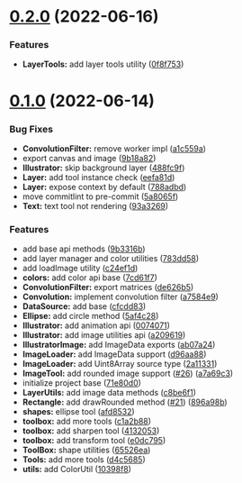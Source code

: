 # [0.2.0](https://github.com/CesiumLabs/illustrator.js/compare/v0.1.0...v0.2.0) (2022-06-16)


### Features

* **LayerTools:** add layer tools utility ([0f8f753](https://github.com/CesiumLabs/illustrator.js/commit/0f8f753b01fa78a0573ef3fe9ee434aa4202093b))



# [0.1.0](https://github.com/CesiumLabs/illustrator.js/compare/71e80d0a9dc4c20c45f4e2c2b09d9a8a6e9a77ee...v0.1.0) (2022-06-14)


### Bug Fixes

* **ConvolutionFilter:** remove worker impl ([a1c559a](https://github.com/CesiumLabs/illustrator.js/commit/a1c559ab5e37e2705569cb302de2d25d6bcdfa5e))
* export canvas and image ([9b18a82](https://github.com/CesiumLabs/illustrator.js/commit/9b18a8265da6cc6a881d58413681212613bf74f9))
* **Illustrator:** skip background layer ([488fc9f](https://github.com/CesiumLabs/illustrator.js/commit/488fc9f7325f2a6c63f9e5d61faf21ece82f2ec7))
* **Layer:** add tool instance check ([eefa81d](https://github.com/CesiumLabs/illustrator.js/commit/eefa81d88ff32235cc22c21557dbafd756b3876c))
* **Layer:** expose context by default ([788adbd](https://github.com/CesiumLabs/illustrator.js/commit/788adbdce3e55c5a9a99f7f46cf99893e33fccb2))
* move commitlint to pre-commit ([5a8065f](https://github.com/CesiumLabs/illustrator.js/commit/5a8065f9d9c6063bfa70e7c944f95b85f9bad345))
* **Text:** text tool not rendering ([93a3269](https://github.com/CesiumLabs/illustrator.js/commit/93a326972e7d33d48426fd5bf03cc6d7527acfc7))


### Features

* add base api methods ([9b3316b](https://github.com/CesiumLabs/illustrator.js/commit/9b3316b327353bd01d46b2dd4fb1a5e83ca7dd3b))
* add layer manager and color utilities ([783dd58](https://github.com/CesiumLabs/illustrator.js/commit/783dd588bcc36807651df6b68769e9685793b60c))
* add loadImage utility ([c24ef1d](https://github.com/CesiumLabs/illustrator.js/commit/c24ef1d6067a8e1a115dae5e1cb7de9457f495a8))
* **colors:** add color api base ([7cd61f7](https://github.com/CesiumLabs/illustrator.js/commit/7cd61f714fef7d63f46a76941a0f75287bd6d35f))
* **ConvolutionFilter:** export matrices ([de626b5](https://github.com/CesiumLabs/illustrator.js/commit/de626b5b4ba3a8a2d84151b918ded286bd0db6a7))
* **Convolution:** implement convolution filter ([a7584e9](https://github.com/CesiumLabs/illustrator.js/commit/a7584e92509b5a6840ece734560eee7016437846))
* **DataSource:** add base ([cfcdd83](https://github.com/CesiumLabs/illustrator.js/commit/cfcdd838efd9dda15a4fe993015a455d3fa31d8a))
* **Ellipse:** add circle method ([5af4c28](https://github.com/CesiumLabs/illustrator.js/commit/5af4c28cc69ee65f87c266d7d776a645bd36adda))
* **Illustrator:** add animation api ([0074071](https://github.com/CesiumLabs/illustrator.js/commit/0074071dc4d7265caefab5e94db27460280c8a65))
* **Illustrator:** add image utilities api ([a209619](https://github.com/CesiumLabs/illustrator.js/commit/a209619802a094473c765bb598eda4d08fa9a21e))
* **IllustratorImage:** add ImageData exports ([ab07a24](https://github.com/CesiumLabs/illustrator.js/commit/ab07a24465cb37edbdfc460e9eb554f2e5374997))
* **ImageLoader:** add ImageData support ([d96aa88](https://github.com/CesiumLabs/illustrator.js/commit/d96aa880669b63d865e5e87fd3682eacada7b276))
* **ImageLoader:** add Uint8Array source type ([2a11331](https://github.com/CesiumLabs/illustrator.js/commit/2a11331764c486ef7299332a6713aff76213a00a))
* **ImageTool:** add rounded image support ([#26](https://github.com/CesiumLabs/illustrator.js/issues/26)) ([a7a69c3](https://github.com/CesiumLabs/illustrator.js/commit/a7a69c38790d5bcd0e262f20a635399b71ee2481))
* initialize project base ([71e80d0](https://github.com/CesiumLabs/illustrator.js/commit/71e80d0a9dc4c20c45f4e2c2b09d9a8a6e9a77ee))
* **LayerUtils:** add image data methods ([c8be6f1](https://github.com/CesiumLabs/illustrator.js/commit/c8be6f17a6bc7a5d843578f87d6d6d70e298d8c1))
* **Rectangle:** add drawRounded method ([#21](https://github.com/CesiumLabs/illustrator.js/issues/21)) ([896a98b](https://github.com/CesiumLabs/illustrator.js/commit/896a98b0ded928c22447f2c0d0d4c5d8b0b677d5))
* **shapes:** ellipse tool ([afd8532](https://github.com/CesiumLabs/illustrator.js/commit/afd85326862128dcfe4c8fc2afdb78156506d765))
* **toolbox:** add more tools ([c1a2b88](https://github.com/CesiumLabs/illustrator.js/commit/c1a2b8879eec74bd7e57c9f7bcff8165ffe5a7b1))
* **toolbox:** add sharpen tool ([4132053](https://github.com/CesiumLabs/illustrator.js/commit/413205398ef95da147db1999d5a1e0aaa2c3c857))
* **toolbox:** add transform tool ([e0dc795](https://github.com/CesiumLabs/illustrator.js/commit/e0dc795ef00d3eebd40c37f1446b2dd1c3265844))
* **ToolBox:** shape utilities ([65526ea](https://github.com/CesiumLabs/illustrator.js/commit/65526ea228b4b09c31868bd7101f7eace709dffd))
* **Tools:** add more tools ([d4c5685](https://github.com/CesiumLabs/illustrator.js/commit/d4c5685f2c4e77947d7e81b7d6a102a16cb98000))
* **utils:** add ColorUtil ([10398f8](https://github.com/CesiumLabs/illustrator.js/commit/10398f8096af677f043baeb767137742b3c293c9))



